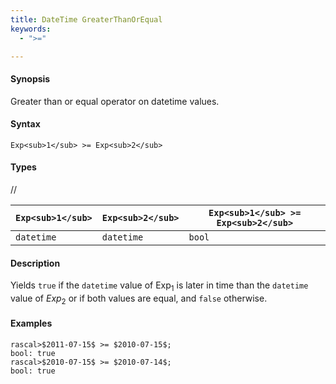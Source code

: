 ```yaml
---
title: DateTime GreaterThanOrEqual
keywords:
  - ">="

---
```


#### Synopsis

Greater than or equal operator on datetime values.

#### Syntax

`Exp<sub>1</sub> >= Exp<sub>2</sub>`

#### Types

//

| `Exp<sub>1</sub>`      | `Exp<sub>2</sub>`      | `Exp<sub>1</sub> >= Exp<sub>2</sub>`  |
| --- | --- | --- |
| `datetime`     |  `datetime`    | `bool`                |


#### Description

Yields `true` if the `datetime` value of Exp<sub>1</sub> is later in time than the `datetime` value
of _Exp_<sub>2</sub> or if both values are equal, and `false` otherwise.

#### Examples


```rascal-shell
rascal>$2011-07-15$ >= $2010-07-15$;
bool: true
rascal>$2010-07-15$ >= $2010-07-14$;
bool: true
```



